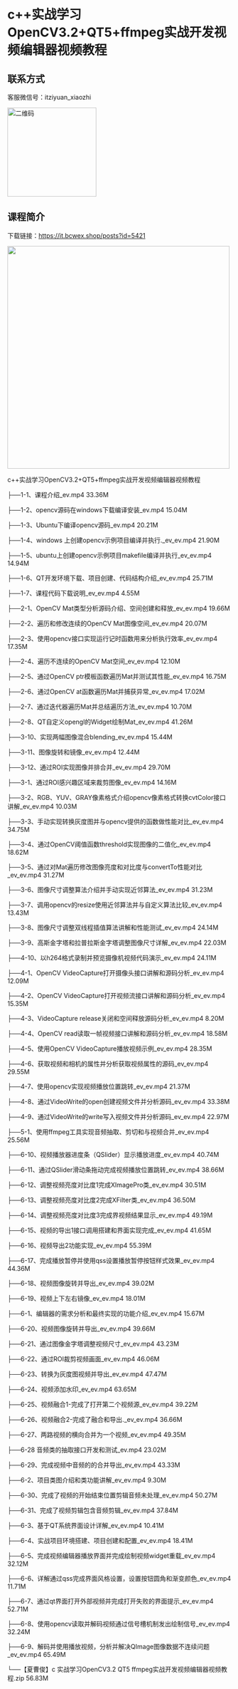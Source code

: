 # c++实战学习OpenCV3.2+QT5+ffmpeg实战开发视频编辑器视频教程

## 联系方式

客服微信号：itziyuan_xiaozhi

<img src="https://ziyuanyun.oss-cn-guangzhou.aliyuncs.com/common/20240614073449/666b82192834a.jpg" width="200" height="200" alt="二维码">

## 课程简介

下载链接：https://it.bcwex.shop/posts?id=5421

<img src="https://ziyuanyun.oss-cn-guangzhou.aliyuncs.com/yun/20241201162000/674c1c307f53c.jpg" width="500" alt="">

  

 c++实战学习OpenCV3.2+QT5+ffmpeg实战开发视频编辑器视频教程

 ├──1-1、课程介绍_ev.mp4 33.36M

 ├──1-2、opencv源码在windows下载编译安装_ev.mp4 15.04M

 ├──1-3、Ubuntu下编译opencv源码_ev.mp4 20.21M

 ├──1-4、windows 上创建opencv示例项目编译并执行._ev_ev.mp4 21.90M

 ├──1-5、ubuntu上创建opencv示例项目makefile编译并执行_ev_ev.mp4 14.94M

 ├──1-6、QT开发环境下载、项目创建、代码结构介绍_ev_ev.mp4 25.71M

 ├──1-7、课程代码下载说明_ev_ev.mp4 4.55M

 ├──2-1、OpenCV Mat类型分析源码介绍、空间创建和释放_ev_ev.mp4 19.66M

 ├──2-2、遍历和修改连续的OpenCV Mat图像空间_ev_ev.mp4 20.07M

 ├──2-3、使用opencv接口实现运行记时函数用来分析执行效率_ev_ev.mp4 17.35M

 ├──2-4、遍历不连续的OpenCV Mat空间_ev_ev.mp4 12.10M

 ├──2-5、通过OpenCV ptr模板函数遍历Mat并测试其性能_ev_ev.mp4 16.75M

 ├──2-6、通过OpenCV at函数遍历Mat并捕获异常_ev_ev.mp4 17.02M

 ├──2-7、通过迭代器遍历Mat并总结遍历方法_ev_ev.mp4 10.70M

 ├──2-8、QT自定义opengl的Widget绘制Mat_ev_ev.mp4 41.26M

 ├──3-10、实现两幅图像混合blending_ev_ev.mp4 15.44M

 ├──3-11、图像旋转和镜像_ev_ev.mp4 12.44M

 ├──3-12、通过ROI实现图像并排合并_ev_ev.mp4 29.70M

 ├──3-1、通过ROI感兴趣区域来裁剪图像_ev_ev.mp4 14.16M

 ├──3-2、RGB、YUV、GRAY像素格式介绍opencv像素格式转换cvtColor接口讲解_ev_ev.mp4 10.03M

 ├──3-3、手动实现转换灰度图并与opencv提供的函数做性能对比_ev_ev.mp4 34.75M

 ├──3-4、通过OpenCV阈值函数threshold实现图像的二值化_ev_ev.mp4 18.62M

 ├──3-5、通过对Mat遍历修改图像亮度和对比度与convertTo性能对比_ev_ev.mp4 31.27M

 ├──3-6、图像尺寸调整算法介绍并手动实现近邻算法_ev_ev.mp4 31.23M

 ├──3-7、调用opencv的resize使用近邻算法并与自定义算法比较_ev_ev.mp4 13.43M

 ├──3-8、图像尺寸调整双线程插值算法讲解和性能测试_ev_ev.mp4 24.14M

 ├──3-9、高斯金字塔和拉普拉斯金字塔调整图像尺寸详解_ev_ev.mp4 22.03M

 ├──4-10、以h264格式录制并预览摄像机视频代码演示_ev_ev.mp4 24.11M

 ├──4-1、OpenCV VideoCapture打开摄像头接口讲解和源码分析_ev_ev.mp4 12.09M

 ├──4-2、OpenCV VideoCapture打开视频流接口讲解和源码分析_ev_ev.mp4 15.35M

 ├──4-3、VideoCapture release关闭和空间释放源码分析_ev_ev.mp4 8.20M

 ├──4-4、OpenCV read读取一帧视频接口讲解和源码分析_ev_ev.mp4 18.58M

 ├──4-5、使用OpenCV VideoCapture播放视频示例_ev_ev.mp4 28.35M

 ├──4-6、获取视频和相机的属性并分析获取视频属性的源码_ev_ev.mp4 29.55M

 ├──4-7、使用opencv实现视频播放位置跳转_ev_ev.mp4 21.37M

 ├──4-8、通过VideoWrite的open创建视频文件并分析源码_ev_ev.mp4 33.38M

 ├──4-9、通过VideoWrite的write写入视频文件并分析源码_ev_ev.mp4 22.97M

 ├──5-1、使用ffmpeg工具实现音频抽取、剪切和与视频合并_ev_ev.mp4 25.56M

 ├──6-10、视频播放器进度条（QSlider）显示播放进度_ev_ev.mp4 40.74M

 ├──6-11、通过QSlider滑动条拖动完成视频播放位置跳转_ev_ev.mp4 38.66M

 ├──6-12、调整视频亮度对比度1完成XImagePro类_ev_ev.mp4 30.51M

 ├──6-13、调整视频亮度对比度2完成XFilter类_ev_ev.mp4 36.50M

 ├──6-14、调整视频亮度对比度3完成界视频结果显示_ev_ev.mp4 49.19M

 ├──6-15、视频的导出1接口调用搭建和界面实现完成_ev_ev.mp4 41.65M

 ├──6-16、视频导出2功能实现_ev_ev.mp4 55.39M

 ├──6-17、完成播放暂停并使用qss设置播放暂停按钮样式效果_ev_ev.mp4 44.36M

 ├──6-18、视频图像旋转并导出_ev_ev.mp4 39.02M

 ├──6-19、视频上下左右镜像_ev_ev.mp4 18.01M

 ├──6-1、编辑器的需求分析和最终实现的功能介绍_ev_ev.mp4 15.67M

 ├──6-20、视频图像旋转并导出_ev_ev.mp4 39.66M

 ├──6-21、通过图像金字塔调整视频尺寸_ev_ev.mp4 43.23M

 ├──6-22、通过ROI裁剪视频画面_ev_ev.mp4 46.06M

 ├──6-23、转换为灰度图视频并导出_ev_ev.mp4 47.47M

 ├──6-24、视频添加水印_ev_ev.mp4 63.65M

 ├──6-25、视频融合1-完成了打开第二个视频源_ev_ev.mp4 39.22M

 ├──6-26、视频融合2-完成了融合和导出._ev_ev.mp4 36.66M

 ├──6-27、两路视频的横向合并为一个视频_ev_ev.mp4 49.35M

 ├──6-28 音频类的抽取接口开发和测试_ev.mp4 23.02M

 ├──6-29、完成视频中音频的的合并导出_ev_ev.mp4 43.33M

 ├──6-2、项目类图介绍和类功能讲解_ev_ev.mp4 9.30M

 ├──6-30、完成了视频的开始结束位置剪辑音频未处理_ev_ev.mp4 50.27M

 ├──6-31、完成了视频剪辑包含音频剪辑_ev_ev.mp4 37.84M

 ├──6-3、基于QT系统界面设计详解_ev_ev.mp4 10.41M

 ├──6-4、实战项目环境搭建、项目创建和配置_ev_ev.mp4 18.41M

 ├──6-5、完成视频编辑器播放界面并完成绘制视频widget重载_ev_ev.mp4 32.12M

 ├──6-6、详解通过qss完成界面风格设置，设置按钮圆角和渐变颜色_ev_ev.mp4 11.71M

 ├──6-7、通过qt界面打开外部视频并完成打开失败的界面提示_ev_ev.mp4 52.71M

 ├──6-8、使用opencv读取并解码视频通过信号槽机制发出绘制信号_ev_ev.mp4 32.24M

 ├──6-9、解码并使用播放视频，分析并解决QImage图像数据不连续问题_ev_ev.mp4 65.49M

 └──【夏曹俊】c 实战学习OpenCV3.2 QT5 ffmpeg实战开发视频编辑器视频教程.zip 56.83M

  